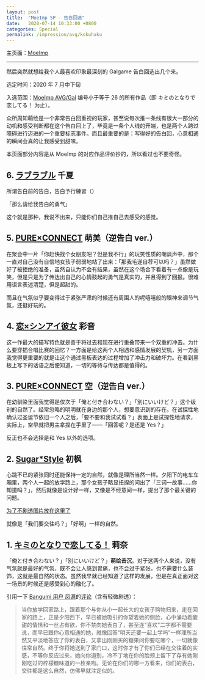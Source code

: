 ```yaml
---
layout: post
title:  "MoeImp SP - 告白回选"
date:   2020-07-14 10:33:00 +0800
categories: Special
permalink: /impression/avg/kokuhaku
---
```


主页面：[MoeImp](http://yoro.xyz/impression/avg)

---

然后突然就想给我个人最喜欢印象最深刻的 Galgame 告白回选出几个来。

选定时间：2020 年 7 月中下旬

入选范围：[MoeImp AVG/Gal](http://yoro.xyz/impression/avg) 编号小于等于 26 的所有作品（即 キミのとなりで恋してる！ 为止）。

众所周知萌绘是一个非常告白回重视的玩家，甚至说每次推一条线有很大一部分的动机和感受判断都在这个告白回上了，毕竟是一条个人线的开端，也是两个人跨过障碍进行迈进的一个重要标志事件。而且最重要的是：写得好的告白回，心意相通的瞬间会真的让我感受到甜味。

本页面部分内容是从 MoeImp 的对应作品评价抄的，所以看过也不要奇怪。

## 6\. [ラブラブル](./la) 千夏

所谓告白前的告白，告白予行練習（）

「那么请给我告白的勇气」

这个就是那种，我说不出来，只能你们自己推自己去感受的感觉。

## 5\. [PURE×CONNECT](./pxc) 萌美（逆告白 ver.）

在聚会中一片「你赶快找个女朋友吧？但是我不行」的玩笑性质的嘲讽声中，那个一直对自己没有自信地女孩子弱弱地站了出来：「那我毛遂自荐可以吗？」虽然做好了被拒绝的准备，虽然自认为不会有结果，虽然在这个场合下看着有一点像是玩笑，但是只是为了传达出自己的心情鼓起的勇气是真实的，并且得到了回报。很难用语言表述清楚，但是超甜的。

而且在气氛似乎要变得过于紧张严肃的时候还有周围人的呢嘻嘻般的眼神来调节气氛，还挺好玩的。

## 4\. [恋×シンアイ彼女](./ss) 彩音

这一作最大的描写特色就是善于将过去和现在进行重叠带来一个双重的冲击。为什么要穿插合唱比赛的回忆？一方面是给这两个人相遇和感情发展的契机，另一方面我觉得更重要的就是让这个通过黑板表达的过程增加了冲击力和破坏力。在看到黑板上写下的话语之后便知道，一切的等待与传达都是值得的。

## 3\. [PURE×CONNECT](./pxc) 空（逆告白 ver.）

在幼驯染里面我觉得是仅次于「俺と付き合わない？」「別にいいけど？」这个级别的自然了。经常忽略的明明就在身边的那个人，想要意识到的存在。在试探性地确认过圣诞节依旧一个人之后，「要不要和我试试看？」表面上是试探性地请求，实际上，空早就把男主拿捏在手里了——「回答呢？是还是 Yes？」

反正也不会选择是和 Yes 以外的选项。

## 2\. [Sugar\*Style](./ss) 初枫

心跳不已的紧张同时还能保持一定的自然，就像是理所当然一样。夕阳下的电车车厢里，两个人一起的放学路上，那个女孩子略显扭捏的问出了「三词一故事……你知道吗？」，然后就像是设计好一样，又像是不经意间一样，提出了那个最关键的问题。

[为了不剧透图片放在这里了](../../ss-ichika-3.png)

就像是「我们要交往吗？」「好啊」一样的自然。

## 1\. [キミのとなりで恋してる！](./tonakoi) 莉奈

「俺と付き合わない？」「別にいいけど？」**萌绘击沉**。对于这两个人来说，没有气氛就是最好的气氛，既不会让人感到胃痛，也不会过于紧张，也不需要什么装饰，这就是最自然的状态。虽然我早就已经知道了这样的发展，但是在真正面对这一场景的时候还是感受到心的融化了。

引用一下 [Bangumi 用户 凤源](http://bgm.tv/user/407356)的[评论](http://bgm.tv/blog/289269)（含有轻微剧透）：

> 当你放学回家路上，跟着那个与你从小一起长大的女孩子购物归来，走在回家的路上，正是夕阳西下，早已被她吸引的你望着她的侧脸，心中涌动着酸甜的情愫和一丝占有欲，你不禁向她表白了，甚至连"喜欢"二字都不需要说，而早已跟你心意相通的她，就像回答“明天还要一起上学吗”一样理所当然又平淡地答应了你的表白，又拿出刚刚买的糖果问你要吃哪个，一切就像往常自然。终于你将她送到了家门口，这时你才有了你们已经在交往着的实感，不等你反应过来，她向你道别，冷不丁地在你的脸颊上留下了存有她刚刚吃过的柠檬糖味道的一枚亲吻。无论在你们的哪一方看来，你们的表白，交往都是这么自然，仿佛早就注定似的。


